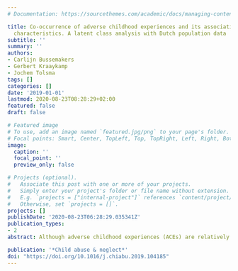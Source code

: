 ```yaml
---
# Documentation: https://sourcethemes.com/academic/docs/managing-content/

title: Co-occurrence of adverse childhood experiences and its association with family
  characteristics. A latent class analysis with Dutch population data
subtitle: ''
summary: ''
authors:
- Carlijn Bussemakers
- Gerbert Kraaykamp
- Jochem Tolsma
tags: []
categories: []
date: '2019-01-01'
lastmod: 2020-08-23T08:28:29+02:00
featured: false
draft: false

# Featured image
# To use, add an image named `featured.jpg/png` to your page's folder.
# Focal points: Smart, Center, TopLeft, Top, TopRight, Left, Right, BottomLeft, Bottom, BottomRight.
image:
  caption: ''
  focal_point: ''
  preview_only: false

# Projects (optional).
#   Associate this post with one or more of your projects.
#   Simply enter your project's folder or file name without extension.
#   E.g. `projects = ["internal-project"]` references `content/project/deep-learning/index.md`.
#   Otherwise, set `projects = []`.
projects: []
publishDate: '2020-08-23T06:28:29.035341Z'
publication_types:
- 2
abstract: Although adverse childhood experiences (ACEs) are relatively common among children, there is limited knowledge on the co-occurrence of such experiences. The current study therefore investigates co-occurrence of childhood adversity in the Netherlands and whether specific clusters are more common among certain types of families.

publication: '*Child abuse & neglect*'
doi: "https://doi.org/10.1016/j.chiabu.2019.104185"
---
```


